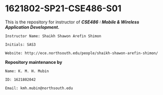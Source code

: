 # 1621802-SP21-CSE486-S01
This is the repository for instructor of ***CSE486 : Mobile & Wireless Application Development.***

```
Instructor Name: Shaikh Shawon Arefin Shimon 

Initials: SAS3

Website: http://ece.northsouth.edu/people/shaikh-shawon-arefin-shimon/
```

**Repository maintenance by**

```
Name: K. M. H. Mubin

ID: 1621802042

Email: kmh.mubin@northsouth.edu
```

